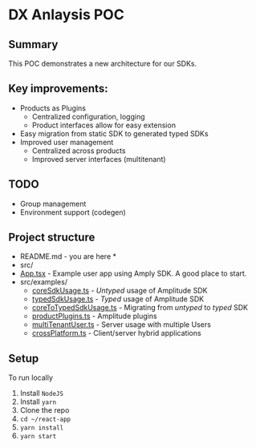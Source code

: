 # DX Anlaysis POC

## Summary
This POC demonstrates a new architecture for our SDKs.

## Key improvements:
* Products as Plugins
  * Centralized configuration, logging
  * Product interfaces allow for easy extension
* Easy migration from static SDK to generated typed SDKs
* Improved user management
  * Centralized across products
  * Improved server interfaces (multitenant)

## TODO
* Group management
* Environment support (codegen)

## Project structure
* README.md - you are here *
* src/
* [App.tsx](src/App.tsx) - Example user app using Amply SDK. A good place to start.
* src/examples/
  * [coreSdkUsage.ts](src/examples/coreSdkUsage.ts) - *Untyped* usage of Amplitude SDK
  * [typedSdkUsage.ts](src/examples/typedSdkUsage.ts) - *Typed* usage of Amplitude SDK
  * [coreToTypedSdkUsage.ts](src/examples/coreToTypedSdkUsage.ts) - Migrating from *untyped* to *typed* SDK
  * [productPlugins.ts](src/examples/productPlugins.ts) - Amplitude plugins
  * [multiTenantUser.ts](src/examples/multiTenantUser.ts) - Server usage with multiple Users
  * [crossPlatform.ts](src/examples/crossPlatform.ts) - Client/server hybrid applications

## Setup
To run locally
1. Install `NodeJS`
2. Install `yarn`
3. Clone the repo
4. `cd ~/react-app`
5. `yarn install`
6. `yarn start`
